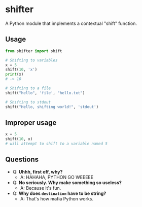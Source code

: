 # shifter

A Python module that implements a contextual "shift" function.

## Usage

```python
from shifter import shift

# Shifting to variables
x = 5
shift(10, 'x')
print(x)
# -> 10

# Shifting to a file
shift("hello", 'file', "hello.txt")

# Shifting to stdout
shift("Hello, shifting world!", 'stdout')
```

## Improper usage

```python
x = 5
shift(10, x)
# will attempt to shift to a variable named 5
```

## Questions

+ Q: **Uhhh, first off, why?**
    + A: HAHAHA, PYTHON GO WEEEEE
+ Q: **No seriously. Why make something so useless?**
    + A: Because it's fun.
+ Q: **Why does `destination` have to be string?**
    + A: That's how ~~mafia~~ Python works.
